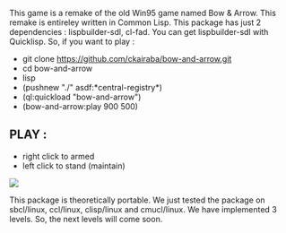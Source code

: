 This game is a remake of the old Win95 game named Bow & Arrow.
This remake is entireley written in Common Lisp. 
This package has just 2 dependencies : lispbuilder-sdl, cl-fad.
You can get lispbuilder-sdl with Quicklisp.
So, if you want to play :

* git clone https://github.com/ckairaba/bow-and-arrow.git
* cd bow-and-arrow
* lisp
* (pushnew "./" asdf:\*central-registry\*)
* (ql:quickload "bow-and-arrow")
* (bow-and-arrow:play  900 500)

## PLAY :

- right click to armed
- left click to stand (maintain)

<img src="https://github.com/downloads/ckairaba/bow-and-arrow/screenshot.png" align="center" />


This package is theoretically portable. We just tested the package on
sbcl/linux, ccl/linux, clisp/linux and cmucl/linux.
We have implemented 3 levels. So, the next levels will come
soon.
